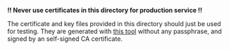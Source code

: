 **!! Never use certificates in this directory for production service !!**

The certificate and key files provided in this directory should just be used for testing. They are generated with [this tool](https://github.com/square/certstrap) without any passphrase, and signed by an self-signed CA certificate.
